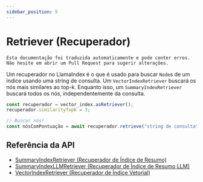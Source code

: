 ```yaml
---
sidebar_position: 5
---
```


# Retriever (Recuperador)

`Esta documentação foi traduzida automaticamente e pode conter erros. Não hesite em abrir um Pull Request para sugerir alterações.`

Um recuperador no LlamaIndex é o que é usado para buscar `Node`s de um índice usando uma string de consulta. Um `VectorIndexRetriever` buscará os nós mais similares ao top-k. Enquanto isso, um `SummaryIndexRetriever` buscará todos os nós, independentemente da consulta.

```typescript
const recuperador = vector_index.asRetriever();
recuperador.similarityTopK = 3;

// Buscar nós!
const nósComPontuação = await recuperador.retrieve("string de consulta");
```

## Referência da API

- [SummaryIndexRetriever (Recuperador de Índice de Resumo)](../../api/classes/SummaryIndexRetriever.md)
- [SummaryIndexLLMRetriever (Recuperador de Índice de Resumo LLM)](../../api/classes/SummaryIndexLLMRetriever.md)
- [VectorIndexRetriever (Recuperador de Índice Vetorial)](../../api/classes/VectorIndexRetriever.md)
